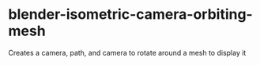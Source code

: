# blender-isometric-camera-orbiting-mesh
Creates a camera, path, and camera to rotate around a mesh to display it
